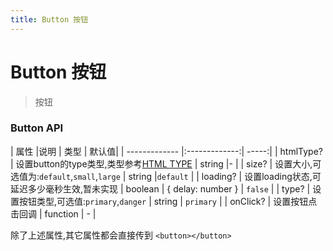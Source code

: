 ```yaml
---
title: Button 按钮
---
```


# Button 按钮

> 按钮

### Button API

| 属性        |说明           | 类型  | 默认值|
| ------------- |:-------------:| -----:|
| htmlType?     | 设置button的type类型,类型参考[HTML TYPE](https://developer.mozilla.org/en-US/docs/Web/HTML/Element/button#attr-type) | string |- |
| size?     | 设置大小,可选值为:`default`,`small`,`large` | string |`default` |
| loading?     | 设置loading状态,可延迟多少毫秒生效,暂未实现 | boolean &#124; { delay: number } | `false` |
| type?     | 设置按钮类型,可选值:`primary`,`danger` | string | `primary` |
| onClick?     | 设置按钮点击回调 | function | - |

除了上述属性,其它属性都会直接传到 `<button></button>`